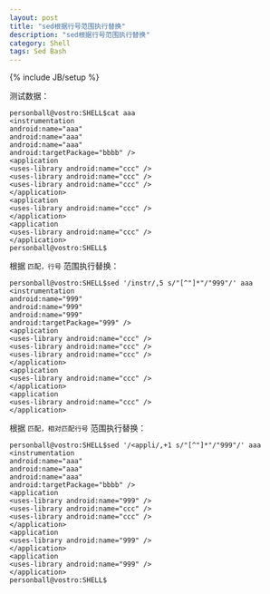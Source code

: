 ```yaml
---
layout: post
title: "sed根据行号范围执行替换"
description: "sed根据行号范围执行替换"
category: Shell
tags: Sed Bash
---
```

{% include JB/setup %}

测试数据：

	personball@vostro:SHELL$cat aaa
	<instrumentation
	android:name="aaa"
	android:name="aaa"
	android:name="aaa"
	android:targetPackage="bbbb" />
	<application
	<uses-library android:name="ccc" />
	<uses-library android:name="ccc" />
	<uses-library android:name="ccc" />
	</application>
	<application
	<uses-library android:name="ccc" />
	</application>
	<application
	<uses-library android:name="ccc" />
	</application>
	personball@vostro:SHELL$

根据 `匹配，行号` 范围执行替换：

	personball@vostro:SHELL$sed '/instr/,5 s/"[^"]*"/"999"/' aaa
	<instrumentation
	android:name="999"
	android:name="999"
	android:name="999"
	android:targetPackage="999" />
	<application
	<uses-library android:name="ccc" />
	<uses-library android:name="ccc" />
	<uses-library android:name="ccc" />
	</application>
	<application
	<uses-library android:name="ccc" />
	</application>
	<application
	<uses-library android:name="ccc" />
	</application>

根据 `匹配，相对匹配行号` 范围执行替换：

	personball@vostro:SHELL$sed '/<appli/,+1 s/"[^"]*"/"999"/' aaa
	<instrumentation
	android:name="aaa"
	android:name="aaa"
	android:name="aaa"
	android:targetPackage="bbbb" />
	<application
	<uses-library android:name="999" />
	<uses-library android:name="ccc" />
	<uses-library android:name="ccc" />
	</application>
	<application
	<uses-library android:name="999" />
	</application>
	<application
	<uses-library android:name="999" />
	</application>
	personball@vostro:SHELL$
